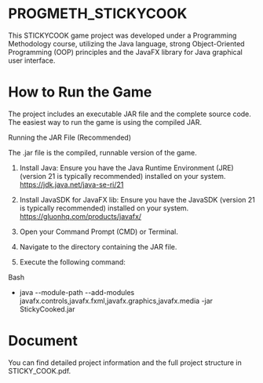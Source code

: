 # PROGMETH_STICKYCOOK
This STICKYCOOK game project was developed under a Programming Methodology course, utilizing the Java language, strong Object-Oriented Programming (OOP) principles and the JavaFX library for Java graphical user interface.

# How to Run the Game
The project includes an executable JAR file and the complete source code. The easiest way to run the game is using the compiled JAR.

Running the JAR File (Recommended)

The .jar file is the compiled, runnable version of the game.

1. Install Java: Ensure you have the Java Runtime Environment (JRE) (version 21 is typically recommended) installed on your system.
https://jdk.java.net/java-se-ri/21

2. Install JavaSDK for JavaFX lib: Ensure you have the JavaSDK (version 21 is typically recommended) installed on your system.
https://gluonhq.com/products/javafx/

3. Open your Command Prompt (CMD) or Terminal.

4. Navigate to the directory containing the JAR file.

5. Execute the following command:

Bash

- java --module-path <path of javaFX sdk lib> --add-modules javafx.controls,javafx.fxml,javafx.graphics,javafx.media -jar StickyCooked.jar

# Document

You can find detailed project information and the full project structure in STICKY_COOK.pdf.
